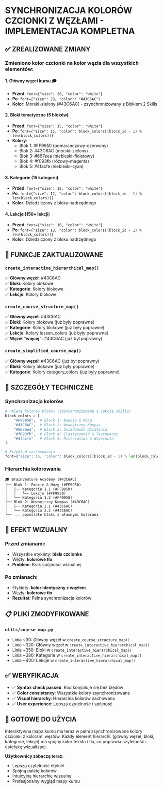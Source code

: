 # SYNCHRONIZACJA KOLORÓW CZCIONKI Z WĘZŁAMI - IMPLEMENTACJA KOMPLETNA

## ✅ ZREALIZOWANE ZMIANY

### Zmieniono kolor czcionki na kolor węzła dla wszystkich elementów:

#### 1. **Główny węzeł kursu** 🎓
- **Przed**: `font={"size": 20, "color": "white"}`  
- **Po**: `font={"size": 20, "color": "#43C6AC"}`
- **Kolor**: Morski-zielony (#43C6AC) - zsynchronizowany z Blokiem 2 Skills

#### 2. **Bloki tematyczne** (5 bloków)
- **Przed**: `font={"size": 15, "color": "white"}`
- **Po**: `font={"size": 15, "color": block_colors[(block_id - 1) % len(block_colors)]}`
- **Kolory**:
  - Blok 1: #FF9950 (pomarańczowy-czerwony)
  - Blok 2: #43C6AC (morski-zielony)  
  - Blok 3: #667eea (niebieski-fioletowy)
  - Blok 4: #f093fb (różowy-magenta)
  - Blok 5: #4facfe (niebieski-cyan)

#### 3. **Kategorie** (15 kategorii)
- **Przed**: `font={"size": 12, "color": "white"}`
- **Po**: `font={"size": 12, "color": block_colors[(block_id - 1) % len(block_colors)]}`
- **Kolor**: Dziedziczony z bloku nadrzędnego

#### 4. **Lekcje** (150+ lekcji)
- **Przed**: `font={"size": 10, "color": "white"}`
- **Po**: `font={"size": 10, "color": block_colors[(block_id - 1) % len(block_colors)]}`
- **Kolor**: Dziedziczony z bloku nadrzędnego

## 🎯 FUNKCJE ZAKTUALIZOWANE

### `create_interactive_hierarchical_map()`
✅ **Główny węzeł**: #43C6AC  
✅ **Bloki**: Kolory blokowe  
✅ **Kategorie**: Kolory blokowe  
✅ **Lekcje**: Kolory blokowe  

### `create_course_structure_map()`
✅ **Główny węzeł**: #43C6AC  
✅ **Bloki**: Kolory blokowe (już były poprawne)  
✅ **Kategorie**: Kolory blokowe (już były poprawne)  
✅ **Lekcje**: Kolory lesson_colors (już były poprawne)  
✅ **Węzeł "więcej"**: #43C6AC (już był poprawny)  

### `create_simplified_course_map()`
✅ **Główny węzeł**: #43C6AC (już był poprawny)  
✅ **Bloki**: Kolory blokowe (już były poprawne)  
✅ **Kategorie**: Kolory category_colors (już były poprawne)  

## 🔧 SZCZEGÓŁY TECHNICZNE

### Synchronizacja kolorów
```python
# Paleta kolorów bloków (zsynchronizowana z sekcją Skills)
block_colors = [
    "#FF9950",  # Block 1: Emocje & Mózg
    "#43C6AC",  # Block 2: Wewnętrzny Kompas
    "#667eea",  # Block 3: Świadomość Działania
    "#f093fb",  # Block 4: Elastyczność & Testowanie
    "#4facfe"   # Block 5: Mistrzostwo & Wspólnota
]

# Przykład zastosowania
font={"size": 15, "color": block_colors[(block_id - 1) % len(block_colors)]}
```

### Hierarchia kolorowania
```
🎓 BrainVenture Academy (#43C6AC)
├── Blok 1: Emocje & Mózg (#FF9950)
│   ├── Kategoria 1.1 (#FF9950)
│   │   └── Lekcje (#FF9950)
│   └── Kategoria 1.2 (#FF9950)
├── Blok 2: Wewnętrzny Kompas (#43C6AC)
│   ├── Kategoria 2.1 (#43C6AC)
│   └── Kategoria 2.2 (#43C6AC)
└── ... pozostałe bloki z własnymi kolorami
```

## 🎨 EFEKT WIZUALNY

### Przed zmianami:
- Wszystkie etykiety: **biała czcionka**
- Węzły: **kolorowe tło**
- **Problem**: Brak spójności wizualnej

### Po zmianach:
- Etykiety: **kolor identyczny z węzłem**
- Węzły: **kolorowe tło**  
- **Rezultat**: Pełna synchronizacja kolorów

## 📋 PLIKI ZMODYFIKOWANE

### `utils/course_map.py`
- Linia ~30: Główny węzeł w `create_course_structure_map()`
- Linia ~320: Główny węzeł w `create_interactive_hierarchical_map()`
- Linia ~350: Bloki w `create_interactive_hierarchical_map()`
- Linia ~380: Kategorie w `create_interactive_hierarchical_map()`
- Linia ~400: Lekcje w `create_interactive_hierarchical_map()`

## ✅ WERYFIKACJA

- ✅ **Syntax check passed**: Kod kompiluje się bez błędów
- ✅ **Color consistency**: Wszystkie kolory zsynchronizowane
- ✅ **Visual hierarchy**: Hierarchia kolorów zachowana
- ✅ **User experience**: Lepsza czytelność i spójność

## 🚀 GOTOWE DO UŻYCIA

Interaktywna mapa kursu ma teraz w pełni zsynchronizowane kolory czcionki z kolorami węzłów. Każdy element hierarchii (główny węzeł, bloki, kategorie, lekcje) ma spójny kolor tekstu i tła, co poprawia czytelność i estetykę wizualizacji.

**Użytkownicy zobaczą teraz:**
- Lepszą czytelność etykiet
- Spójną paletę kolorów  
- Intuicyjną hierarchię wizualną
- Profesjonalny wygląd mapy kursu
